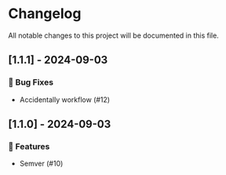 # Changelog

All notable changes to this project will be documented in this file.

## [1.1.1] - 2024-09-03

### 🐛 Bug Fixes

- Accidentally workflow (#12)

## [1.1.0] - 2024-09-03

### 🚀 Features

- Semver (#10)

<!-- generated by git-cliff -->
